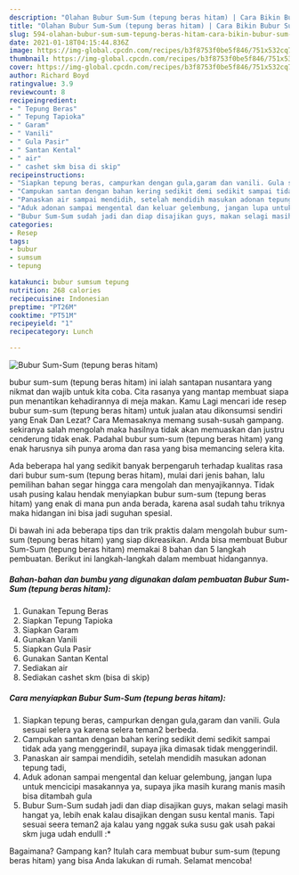 ```yaml
---
description: "Olahan Bubur Sum-Sum (tepung beras hitam) | Cara Bikin Bubur Sum-Sum (tepung beras hitam) Yang Sedap"
title: "Olahan Bubur Sum-Sum (tepung beras hitam) | Cara Bikin Bubur Sum-Sum (tepung beras hitam) Yang Sedap"
slug: 594-olahan-bubur-sum-sum-tepung-beras-hitam-cara-bikin-bubur-sum-sum-tepung-beras-hitam-yang-sedap
date: 2021-01-18T04:15:44.836Z
image: https://img-global.cpcdn.com/recipes/b3f8753f0be5f846/751x532cq70/bubur-sum-sum-tepung-beras-hitam-foto-resep-utama.jpg
thumbnail: https://img-global.cpcdn.com/recipes/b3f8753f0be5f846/751x532cq70/bubur-sum-sum-tepung-beras-hitam-foto-resep-utama.jpg
cover: https://img-global.cpcdn.com/recipes/b3f8753f0be5f846/751x532cq70/bubur-sum-sum-tepung-beras-hitam-foto-resep-utama.jpg
author: Richard Boyd
ratingvalue: 3.9
reviewcount: 8
recipeingredient:
- " Tepung Beras"
- " Tepung Tapioka"
- " Garam"
- " Vanili"
- " Gula Pasir"
- " Santan Kental"
- " air"
- " cashet skm bisa di skip"
recipeinstructions:
- "Siapkan tepung beras, campurkan dengan gula,garam dan vanili. Gula sesuai selera ya karena selera teman2 berbeda."
- "Campukan santan dengan bahan kering sedikit demi sedikit sampai tidak ada yang menggerindil, supaya jika dimasak tidak menggerindil."
- "Panaskan air sampai mendidih, setelah mendidih masukan adonan tepung tadi,"
- "Aduk adonan sampai mengental dan keluar gelembung, jangan lupa untuk mencicipi masakannya ya, supaya jika masih kurang manis masih bisa ditambah gula"
- "Bubur Sum-Sum sudah jadi dan diap disajikan guys, makan selagi masih hangat ya, lebih enak kalau disajikan dengan susu kental manis. Tapi sesuai seera teman2 aja kalau yang nggak suka susu gak usah pakai skm juga udah endulll :*"
categories:
- Resep
tags:
- bubur
- sumsum
- tepung

katakunci: bubur sumsum tepung 
nutrition: 268 calories
recipecuisine: Indonesian
preptime: "PT26M"
cooktime: "PT51M"
recipeyield: "1"
recipecategory: Lunch

---
```



![Bubur Sum-Sum (tepung beras hitam)](https://img-global.cpcdn.com/recipes/b3f8753f0be5f846/751x532cq70/bubur-sum-sum-tepung-beras-hitam-foto-resep-utama.jpg)


bubur sum-sum (tepung beras hitam) ini ialah santapan nusantara yang nikmat dan wajib untuk kita coba. Cita rasanya yang mantap membuat siapa pun menantikan kehadirannya di meja makan.
Kamu Lagi mencari ide resep bubur sum-sum (tepung beras hitam) untuk jualan atau dikonsumsi sendiri yang Enak Dan Lezat? Cara Memasaknya memang susah-susah gampang. sekiranya salah mengolah maka hasilnya tidak akan memuaskan dan justru cenderung tidak enak. Padahal bubur sum-sum (tepung beras hitam) yang enak harusnya sih punya aroma dan rasa yang bisa memancing selera kita.



Ada beberapa hal yang sedikit banyak berpengaruh terhadap kualitas rasa dari bubur sum-sum (tepung beras hitam), mulai dari jenis bahan, lalu pemilihan bahan segar hingga cara mengolah dan menyajikannya. Tidak usah pusing kalau hendak menyiapkan bubur sum-sum (tepung beras hitam) yang enak di mana pun anda berada, karena asal sudah tahu triknya maka hidangan ini bisa jadi suguhan spesial.


Di bawah ini ada beberapa tips dan trik praktis dalam mengolah bubur sum-sum (tepung beras hitam) yang siap dikreasikan. Anda bisa membuat Bubur Sum-Sum (tepung beras hitam) memakai 8 bahan dan 5 langkah pembuatan. Berikut ini langkah-langkah dalam membuat hidangannya.

<!--inarticleads1-->

##### Bahan-bahan dan bumbu yang digunakan dalam pembuatan Bubur Sum-Sum (tepung beras hitam):

1. Gunakan  Tepung Beras
1. Siapkan  Tepung Tapioka
1. Siapkan  Garam
1. Gunakan  Vanili
1. Siapkan  Gula Pasir
1. Gunakan  Santan Kental
1. Sediakan  air
1. Sediakan  cashet skm (bisa di skip)




<!--inarticleads2-->

##### Cara menyiapkan Bubur Sum-Sum (tepung beras hitam):

1. Siapkan tepung beras, campurkan dengan gula,garam dan vanili. Gula sesuai selera ya karena selera teman2 berbeda.
1. Campukan santan dengan bahan kering sedikit demi sedikit sampai tidak ada yang menggerindil, supaya jika dimasak tidak menggerindil.
1. Panaskan air sampai mendidih, setelah mendidih masukan adonan tepung tadi,
1. Aduk adonan sampai mengental dan keluar gelembung, jangan lupa untuk mencicipi masakannya ya, supaya jika masih kurang manis masih bisa ditambah gula
1. Bubur Sum-Sum sudah jadi dan diap disajikan guys, makan selagi masih hangat ya, lebih enak kalau disajikan dengan susu kental manis. Tapi sesuai seera teman2 aja kalau yang nggak suka susu gak usah pakai skm juga udah endulll :*




Bagaimana? Gampang kan? Itulah cara membuat bubur sum-sum (tepung beras hitam) yang bisa Anda lakukan di rumah. Selamat mencoba!
